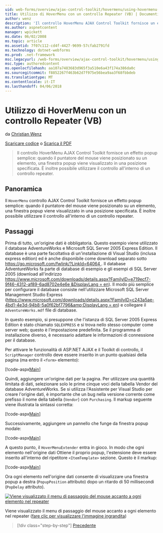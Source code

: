 ```yaml
---
uid: web-forms/overview/ajax-control-toolkit/hovermenu/using-hovermenu-with-a-repeater-control-vb
title: Utilizzo di HoverMenu con un controllo Repeater (VB) | Documenti Microsoft
author: wenz
description: 'Il controllo HoverMenu AJAX Control Toolkit fornisce un effetto popup semplice: quando il puntatore del mouse viene posizionato su un elemento, una finestra popup viene visualizzato dalla specifica...'
ms.author: aspnetcontent
manager: wpickett
ms.date: 06/02/2008
ms.topic: article
ms.assetid: 7f07c112-cd4f-4427-9699-57cfab2791fd
ms.technology: dotnet-webforms
ms.prod: .net-framework
msc.legacyurl: /web-forms/overview/ajax-control-toolkit/hovermenu/using-hovermenu-with-a-repeater-control-vb
msc.type: authoredcontent
ms.openlocfilehash: aa107a7483683d965f3a510e6a43f174a386da0c
ms.sourcegitcommit: f8852267f463b62d7f975e56bea9aa3f68fbbdeb
ms.translationtype: MT
ms.contentlocale: it-IT
ms.lasthandoff: 04/06/2018
---
```

<a name="using-hovermenu-with-a-repeater-control-vb"></a>Utilizzo di HoverMenu con un controllo Repeater (VB)
====================
da [Christian Wenz](https://github.com/wenz)

[Scaricare codice](http://download.microsoft.com/download/b/0/6/b06fe835-5b8f-4c00-aef8-062c19d75b95/HoverMenu1.vb.zip) o [Scarica il PDF](http://download.microsoft.com/download/b/6/a/b6ae89ee-df69-4c87-9bfb-ad1eb2b23373/hovermenu1VB.pdf)

> Il controllo HoverMenu AJAX Control Toolkit fornisce un effetto popup semplice: quando il puntatore del mouse viene posizionato su un elemento, una finestra popup viene visualizzato in una posizione specificata. È inoltre possibile utilizzare il controllo all'interno di un controllo repeater.


## <a name="overview"></a>Panoramica

Il `HoverMenu` controllo AJAX Control Toolkit fornisce un effetto popup semplice: quando il puntatore del mouse viene posizionato su un elemento, una finestra popup viene visualizzato in una posizione specificata. È inoltre possibile utilizzare il controllo all'interno di un controllo repeater.

## <a name="steps"></a>Passaggi

Prima di tutto, un'origine dati è obbligatoria. Questo esempio viene utilizzato il database AdventureWorks e Microsoft SQL Server 2005 Express Edition. Il database è una parte facoltativa di un'installazione di Visual Studio (inclusa express edition) ed è anche disponibile come download separato sotto [ https://go.microsoft.com/fwlink/?LinkId=64064 ](https://go.microsoft.com/fwlink/?LinkId=64064). Il database AdventureWorks fa parte di database di esempio e gli esempi di SQL Server 2005 (download all'indirizzo [ https://www.microsoft.com/downloads/details.aspx?FamilyID=e719ecf7-9f46-4312-af89-6ad8702e4e6e &amp;DisplayLang = en](https://www.microsoft.com/downloads/details.aspx?FamilyID=e719ecf7-9f46-4312-af89-6ad8702e4e6e&amp;DisplayLang=en)). Il modo più semplice per configurare il database consiste nell'utilizzare Microsoft SQL Server Management Studio Express ([https://www.microsoft.com/downloads/details.aspx?FamilyID=c243a5ae-4bd1-4e3d-94b8-5a0f62bf7796&amp;DisplayLang = en](https://www.microsoft.com/downloads/details.aspx?FamilyID=c243a5ae-4bd1-4e3d-94b8-5a0f62bf7796&amp;DisplayLang=en)) e collegare il `AdventureWorks.mdf` file di database.

In questo esempio, si presuppone che l'istanza di SQL Server 2005 Express Edition è stato chiamato `SQLEXPRESS` e si trova nello stesso computer come server web; questo è l'impostazione predefinita. Se il programma di installazione diverso, è necessario adattare le informazioni di connessione per il database.

Per attivare le funzionalità di ASP.NET AJAX e il Toolkit di controllo, il `ScriptManager` controllo deve essere inserito in un punto qualsiasi della pagina (ma entro il `<form>` elemento):

[!code-aspx[Main](using-hovermenu-with-a-repeater-control-vb/samples/sample1.aspx)]

Quindi, aggiungere un'origine dati per la pagina. Per utilizzare una quantità limitata di dati, selezionare solo le prime cinque voci della tabella Vendor del database AdventureWorks. Se si utilizza l'Assistente per Visual Studio per creare l'origine dati, è importante che un bug nella versione corrente come prefisso il nome della tabella (`Vendor`) con `Purchasing`. Il markup seguente viene illustrata la sintassi corretta:

[!code-aspx[Main](using-hovermenu-with-a-repeater-control-vb/samples/sample2.aspx)]

Successivamente, aggiungere un pannello che funge da finestra popup modale:

[!code-aspx[Main](using-hovermenu-with-a-repeater-control-vb/samples/sample3.aspx)]

A questo punto, il `HoverMenuExtender` entra in gioco. In modo che ogni elemento nell'origine dati Ottiene il proprio popup, l'estensione deve essere inserito all'interno del ripetitore `<ItemTemplate>` sezione. Questo è il markup:

[!code-aspx[Main](using-hovermenu-with-a-repeater-control-vb/samples/sample4.aspx)]

Ora ogni elemento nell'origine dati consente di visualizzare una finestra popup a destra (`PopupPosition` attributo) dopo un ritardo di 50 millisecondi (`PopDelay` attributo).


[![Viene visualizzato il menu di passaggio del mouse accanto a ogni elemento nel repeater](using-hovermenu-with-a-repeater-control-vb/_static/image2.png)](using-hovermenu-with-a-repeater-control-vb/_static/image1.png)

Viene visualizzato il menu di passaggio del mouse accanto a ogni elemento nel repeater ([fare clic per visualizzare l'immagine ingrandita](using-hovermenu-with-a-repeater-control-vb/_static/image3.png))

> [!div class="step-by-step"]
> [Precedente](using-hovermenu-with-a-repeater-control-cs.md)
